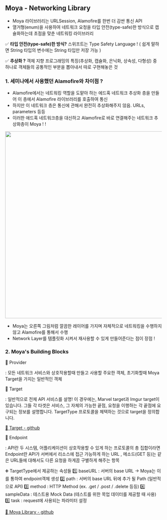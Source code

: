 ## Moya - Networking Library

- Moya 라이브러리는 URLSession, Alamofire를 한번 더 감싼 통신 API 
- 열거형(enum)을 사용하여 네트워크 요청을 타입 안전(type-safe)한 방식으로 캡슐화하는데 초점을 맞춘 네트워킹 라이브러리

✅ **타입 안전(type-safe)한 방식?** 스위프트는 Type Safety Language ! ( 쉽게 말하면 String 타입의 변수에는 String 타입만 저장 가능 )

✅ **추상화 ?** 객체 지향 프로그래밍의 특징(추상화, 캡슐화, 은닉화, 상속성, 다형성) 중 하나로 객체들의 공통적인 부분을 뽑아내서 따로 구현해놓은 것

### 1. 세미나에서 사용했던 Alamofire와 차이점 ? 

- Alamofire에서는 네트워킹 역할을 도맡아 하는 에드혹 네트워크 추상화 층을 만들어 이 층에서 Alamofire 라이브러리를 호출하여 통신
- 하지만 이 네트워크 층은 통신에 관해서 완전히 추상화해주지 않음. URLs, parameters 등등
- 이러한 애드혹 네트워크층을 대신하고 Alamofire로 바로 연결해주는 네트워크 추상화층이 Moya ! ! 
 
<img src="https://user-images.githubusercontent.com/81313960/142769029-126938e3-b0d1-484d-8ce9-a3d4fa4dc849.png" width= "600">

- Moya는 오른쪽 그림처럼 깔끔한 레이어를 가지며 자체적으로 네트워킹을 수행하지 않고 Alamofire를 통해서 수행
- Network Layer를 템플릿화 시켜서 재사용할 수 있게 만들어준다는 점이 장점 !

### 2. Moya's Building Blocks

📌 Provider

: 모든 네트워크 서비스와 상호작용할때 만들고 사용할 주요한 객체, 초기화할때 Moya Target을 가지는 일반적인 객체

📌 Target

: 일반적으로 전체 API 서비스를 설명! 이 경우에는, Marvel target과 Imgur target이 있습니다. 그들 각 타겟은 서비스, 그 자체의 가능한 끝점, 요청을 이행하는 각 끝점에 요구되는 정보를 설명합니다. TargetType 프로토콜을 체택하는 것으로 target을 정의합니다.

[🔗 Target - github](https://github.com/Moya/Moya/blob/master/docs/Targets.md)

📌 Endpoint

: API란 두 시스템, 어플리케이션이 상호작용할 수 있게 하는 프로토콜의 총 집합이라면 Endpoint란 API가 서버에서 리소스에 접근 가능하게 하는 URL , 메소드(GET 등)는 같은 URL들에 대해서도 다른 요청을 하게끔 구별하게 해주는 항목


➕ TargetType에서 제공하는 속성들
1️⃣ baseURL : 서버의 base URL ->  Moya는 이를 통하여 endpoint객체 생성
2️⃣ path : 서버의 base URL 뒤에 추가 될 Path (일반적으로 API)
3️⃣ method : HTTP Method (ex. .get / .post / .delete 등등)
4️⃣ sampleData : 테스트용 Mock Data (테스트를 위한 목업 데이터를 제공할 때 사용)
5️⃣ task : request에 사용되는 파라미터 설정

 




[🔗 Moya Library - github](https://github.com/Moya/Moya)
